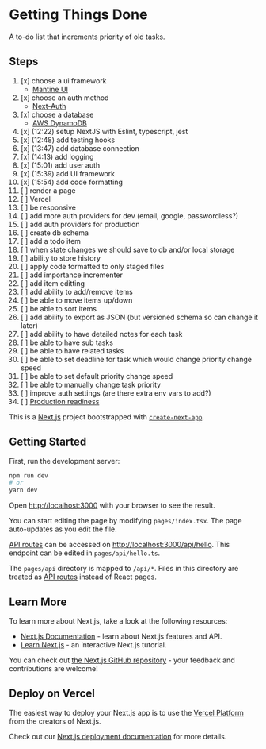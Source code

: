# Getting Things Done

A to-do list that increments priority of old tasks.

## Steps

1. [x] choose a ui framework
    - [Mantine UI](https://mantine.dev/)
2. [x] choose an auth method
    - [Next-Auth](https://github.com/nextauthjs/next-auth-example)
3. [x] choose a database
    - [AWS DynamoDB](https://aws.amazon.com/dynamodb/pricing/)
4. [x] (12:22) setup NextJS with Eslint, typescript, jest
5. [x] (12:48) add testing hooks
6. [x] (13:47) add database connection
7. [x] (14:13) add logging
8. [x] (15:01) add user auth
9. [x] (15:39) add UI framework
10. [x] (15:54) add code formatting
11. [ ] render a page
12. [ ] Vercel
13. [ ] be responsive
14. [ ] add more auth providers for dev (email, google, passwordless?)
15. [ ] add auth providers for production
16. [ ] create db schema
17. [ ] add a todo item
18. [ ] when state changes we should save to db and/or local storage
19. [ ] ability to store history
20. [ ] apply code formatted to only staged files
21. [ ] add importance incrementer
22. [ ] add item editting
23. [ ] add ability to add/remove items
24. [ ] be able to move items up/down
25. [ ] be able to sort items
26. [ ] add ability to export as JSON (but versioned schema so can change it later)
27. [ ] add ability to have detailed notes for each task
28. [ ] be able to have sub tasks
29. [ ] be able to have related tasks
30. [ ] be able to set deadline for task which would change priority change speed
31. [ ] be able to set default priority change speed
32. [ ] be able to manually change task priority
33. [ ] improve auth settings (are there extra env vars to add?)
34. [ ] [Production readiness](https://nextjs.org/docs/going-to-production)

This is a [Next.js](https://nextjs.org/) project bootstrapped with [`create-next-app`](https://github.com/vercel/next.js/tree/canary/packages/create-next-app).

## Getting Started

First, run the development server:

```bash
npm run dev
# or
yarn dev
```

Open [http://localhost:3000](http://localhost:3000) with your browser to see the result.

You can start editing the page by modifying `pages/index.tsx`. The page auto-updates as you edit the file.

[API routes](https://nextjs.org/docs/api-routes/introduction) can be accessed on [http://localhost:3000/api/hello](http://localhost:3000/api/hello). This endpoint can be edited in `pages/api/hello.ts`.

The `pages/api` directory is mapped to `/api/*`. Files in this directory are treated as [API routes](https://nextjs.org/docs/api-routes/introduction) instead of React pages.

## Learn More

To learn more about Next.js, take a look at the following resources:

-   [Next.js Documentation](https://nextjs.org/docs) - learn about Next.js features and API.
-   [Learn Next.js](https://nextjs.org/learn) - an interactive Next.js tutorial.

You can check out [the Next.js GitHub repository](https://github.com/vercel/next.js/) - your feedback and contributions are welcome!

## Deploy on Vercel

The easiest way to deploy your Next.js app is to use the [Vercel Platform](https://vercel.com/new?utm_medium=default-template&filter=next.js&utm_source=create-next-app&utm_campaign=create-next-app-readme) from the creators of Next.js.

Check out our [Next.js deployment documentation](https://nextjs.org/docs/deployment) for more details.
